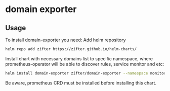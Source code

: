 # domain exporter

## Usage
To install domain-exporter you need:
Add helm repository
```bash
helm repo add zifter https://zifter.github.io/helm-charts/
```

Install chart with necessary domains list to specific namespace, where prometheus-operator will be able to discover rules,
service monitor and etc:
```bash
helm install domain-exporter zifter/domain-exporter --namespace monitoring --set "domains={google.com,reddit.com,amazon.com}"
```

Be aware, prometheus CRD must be installed before installing this chart.
